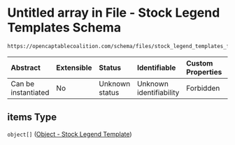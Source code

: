 # Untitled array in File - Stock Legend Templates Schema

```txt
https://opencaptablecoalition.com/schema/files/stock_legend_templates_file#/properties/items
```



| Abstract            | Extensible | Status         | Identifiable            | Custom Properties | Additional Properties | Access Restrictions | Defined In                                                                                                              |
| :------------------ | :--------- | :------------- | :---------------------- | :---------------- | :-------------------- | :------------------ | :---------------------------------------------------------------------------------------------------------------------- |
| Can be instantiated | No         | Unknown status | Unknown identifiability | Forbidden         | Allowed               | none                | [StockLegendTemplatesFile.schema.json*](../../schema/files/StockLegendTemplatesFile.schema.json "open original schema") |

## items Type

`object[]` ([Object - Stock Legend Template](stocklegendtemplatesfile-properties-items-object---stock-legend-template.md))
